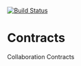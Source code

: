 [![Build Status](https://travis-ci.org/Collaboration-Contracts/Contracts.svg?branch=master)](https://travis-ci.org/Collaboration-Contracts/Contracts)


# Contracts
Collaboration Contracts
